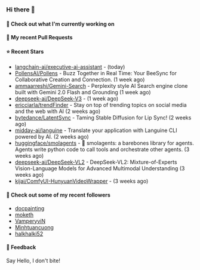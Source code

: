 ### Hi there 👋

#### 👷 Check out what I'm currently working on

#### 🔨 My recent Pull Requests


#### ⭐ Recent Stars

- [langchain-ai/executive-ai-assistant](https://github.com/langchain-ai/executive-ai-assistant) -  (today)
- [PollensAI/Pollens](https://github.com/PollensAI/Pollens) - Buzz Together in Real Time: Your BeeSync for Collaborative Creation and Connection. (1 week ago)
- [ammaarreshi/Gemini-Search](https://github.com/ammaarreshi/Gemini-Search) - Perplexity style AI Search engine clone built with Gemini 2.0 Flash and Grounding (1 week ago)
- [deepseek-ai/DeepSeek-V3](https://github.com/deepseek-ai/DeepSeek-V3) -  (1 week ago)
- [ericciarla/trendFinder](https://github.com/ericciarla/trendFinder) - Stay on top of trending topics on social media and the web with AI (2 weeks ago)
- [bytedance/LatentSync](https://github.com/bytedance/LatentSync) - Taming Stable Diffusion for Lip Sync! (2 weeks ago)
- [midday-ai/languine](https://github.com/midday-ai/languine) - Translate your application with Languine CLI powered by AI. (2 weeks ago)
- [huggingface/smolagents](https://github.com/huggingface/smolagents) - 🤗 smolagents: a barebones library for agents. Agents write python code to call tools and orchestrate other agents. (3 weeks ago)
- [deepseek-ai/DeepSeek-VL2](https://github.com/deepseek-ai/DeepSeek-VL2) - DeepSeek-VL2: Mixture-of-Experts Vision-Language Models for Advanced Multimodal Understanding (3 weeks ago)
- [kijai/ComfyUI-HunyuanVideoWrapper](https://github.com/kijai/ComfyUI-HunyuanVideoWrapper) -  (3 weeks ago)

#### 👯 Check out some of my recent followers

- [docpainting](https://github.com/docpainting)
- [moketh](https://github.com/moketh)
- [VamperyviN](https://github.com/VamperyviN)
- [Minhtuancuong](https://github.com/Minhtuancuong)
- [halkhalki52](https://github.com/halkhalki52)

#### 💬 Feedback

Say Hello, I don't bite!